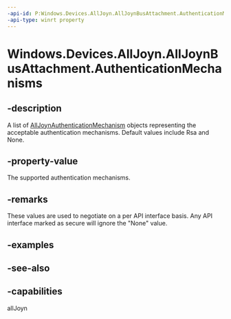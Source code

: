 ----api-id: P:Windows.Devices.AllJoyn.AllJoynBusAttachment.AuthenticationMechanisms
-api-type: winrt property
---<!-- Property syntaxpublic Windows.Foundation.Collections.IVector<Windows.Devices.AllJoyn.AllJoynAuthenticationMechanism> AuthenticationMechanisms { get; }--># Windows.Devices.AllJoyn.AllJoynBusAttachment.AuthenticationMechanisms## -descriptionA list of [AllJoynAuthenticationMechanism](alljoynauthenticationmechanism.md) objects representing the acceptable authentication mechanisms. Default values include Rsa and None.## -property-valueThe supported authentication mechanisms.## -remarksThese values are used to negotiate on a per API interface basis. Any API interface marked as secure will ignore the "None" value.## -examples## -see-also## -capabilitiesallJoyn